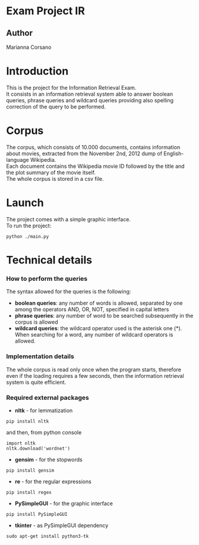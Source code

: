 # Exam Project IR

## Author 
Marianna Corsano

Introduction
=============
This is the project for the Information Retrieval Exam.  
It consists in an information retrieval system able to answer boolean queries, phrase queries and wildcard queries providing also spelling correction of the query to be performed.

Corpus
======
The corpus, which consists of 10.000 documents, contains information about movies, extracted from the November 2nd, 2012 dump of English-language Wikipedia.  
Each document contains the Wikipedia movie ID followed by the title and the plot summary of the movie itself.  
The whole corpus is stored in a csv file.

Launch
======
The project comes with a simple graphic interface.  
To run the project:
```
python ./main.py
```

Technical details
=================

### How to perform the queries
The syntax allowed for the queries is the following:
* **boolean queries**: any number of words is allowed, separated by one among the operators AND, OR, NOT, specified in capital letters
* **phrase queries**: any number of word to be searched subsequently in the corpus is allowed
* **wildcard queries**: the wildcard operator used is the asterisk one (\*). When searching for a word, any number of wildcard operators is allowed.  

### Implementation details
The whole corpus is read only once when the program starts, therefore even if the loading requires a few seconds, then the information retrieval system is quite efficient.

### Required external packages
* **nltk** - for lemmatization
```
pip install nltk
```
and then, from python console
```
import nltk
nltk.download('wordnet')
```
* **gensim** - for the stopwords
```
pip install gensim
```
* **re** - for the regular expressions
```
pip install regex
```
* **PySimpleGUI** - for the graphic interface
```
pip install PySimpleGUI
```
* **tkinter** - as PySimpleGUI dependency
```
sudo apt-get install python3-tk
```
